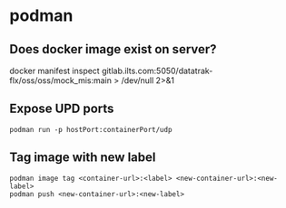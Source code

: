 # podman

## Does docker image exist on server?

 docker manifest inspect gitlab.ilts.com:5050/datatrak-flx/oss/oss/mock_mis:main > /dev/null 2>&1

## Expose UPD ports

    podman run -p hostPort:containerPort/udp

## Tag image with new label

    podman image tag <container-url>:<label> <new-container-url>:<new-label>
    podman push <new-container-url>:<new-label>
